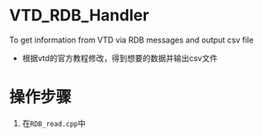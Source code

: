 # VTD_RDB_Handler
To get information from VTD via RDB messages and output csv file

- 根据vtd的官方教程修改，得到想要的数据并输出csv文件

# 操作步骤
1. 在`RDB_read.cpp`中
